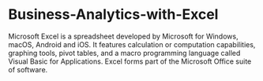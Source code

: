 # Business-Analytics-with-Excel
Microsoft Excel is a spreadsheet developed by Microsoft for Windows, macOS, Android and iOS. It features calculation or computation capabilities, graphing tools, pivot tables, and a macro programming language called Visual Basic for Applications. Excel forms part of the Microsoft Office suite of software.
